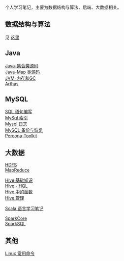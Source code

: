 个人学习笔记，主要为数据结构与算法、后端、大数据相关。



## 数据结构与算法
见 [这里](https://github.com/Janhen/dsal)

## Java
[Java-集合类源码](https://www.notion.so/janhen/Java-13de9f29afb34f34bab5ae9e604eae77)  
[Java-Map 类源码](https://www.notion.so/janhen/Java-Map-fe72eca8c00c49a39111d38dddefd92c)  
[JVM-内存和GC](https://www.notion.so/janhen/JVM-GC-a5644802b46b4d34bdf95af864a16059)  
[Arthas](https://www.notion.so/janhen/Arthas-1874b06e2d2b45b0a9ed9412ca1ddeb1)  

## MySQL
[SQL 语句编写](https://www.notion.so/janhen/SQL-af130cfc54d3463ab5bd08b77d51c12d)  
[MySql 索引](https://www.notion.so/janhen/MySql-f1dd30907e1d45da92351a121a441446)   
[Mysql 日志](https://www.notion.so/janhen/Mysql-1f6ef9a1d4ad451db0066ed7af74cb01)  
[MySQL 备份与恢复](https://www.notion.so/janhen/MySQL-7fae8af4ddf149f1bfaa558f430c28d7)  
[Percona-Toolkit](https://www.notion.so/janhen/Percona-Toolkit-e9ea157626d24777babdaacf2babd301)  

## 大数据
[HDFS](https://www.notion.so/janhen/Hadoop-HDFS-e34843132aff4d839f9ace7d3e33c53c)  
[MapReduce](https://www.notion.so/janhen/Hadoop-MapReduce-335e290ddadf495b9c87145ca205c07d)
  
[Hive 基础知识](https://www.notion.so/janhen/Hive-48d40c2239fc44568abc8dd340324d0f)  
[Hive - HQL](https://www.notion.so/janhen/Hive-HQL-a2e5e48a5e7743378c07c610e504ae21)  
[Hive 中的函数](https://www.notion.so/janhen/Hive-07129ed27e8845c2b7ec7af785eea19f)  
[Hive 管理](https://www.notion.so/janhen/Hive-5106f099c6494252a24040383b09641b)  

[Scala 语言学习笔记](https://www.notion.so/janhen/Scala-e42fbae5e80b41fd9e9979c8cbce229b)  

[SparkCore](https://www.notion.so/janhen/SparkCore-54457ccfa35045288bb3b3689c931f68)  
[SparkSQL](https://www.notion.so/janhen/SparkSQL-5db6b2b73e474e7bbc1314f5a32ba830)  

## 其他
[Linux 常用命令](https://www.notion.so/janhen/Linux-7993a60a6636411484c0832795383d2e)  

